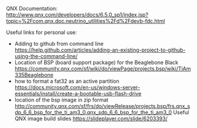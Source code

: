 

QNX Documentation:
http://www.qnx.com/developers/docs/6.5.0_sp1/index.jsp?topic=%2Fcom.qnx.doc.neutrino_utilities%2Fd%2Fdevb-fdc.html

Useful links for personal use: 
- Adding to github from command line
https://help.github.com/articles/adding-an-existing-project-to-github-using-the-command-line/
- Location of BSP (board support package) for the Beaglebone Black
https://community.qnx.com/sf/wiki/do/viewPage/projects.bsp/wiki/TiAm335Beaglebone
- how to format a fat32 as an active partition
https://docs.microsoft.com/en-us/windows-server-essentials/install/create-a-bootable-usb-flash-drive
- location of the bsp image in zip format
http://community.qnx.com/sf/frs/do/viewRelease/projects.bsp/frs.qnx_sdp_6_6_bsp_for_the_ti_am3_0.qnx_sdp_6_6_bsp_for_the_ti_am3_0
Useful QNX image build slides
https://slideplayer.com/slide/6203393/
